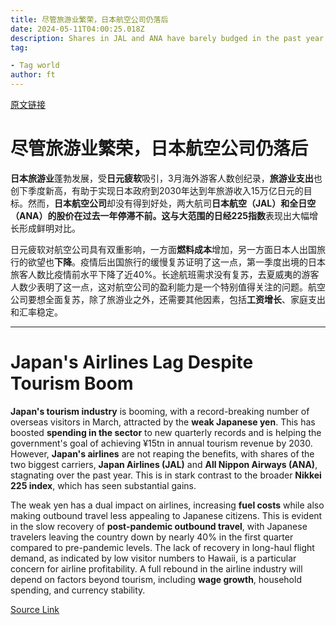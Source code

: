 ```yaml
---
title: 尽管旅游业繁荣，日本航空公司仍落后
date: 2024-05-11T04:00:25.018Z
description: Shares in JAL and ANA have barely budged in the past year
tag: 

- Tag world
author: ft
---
```


[原文链接](https://ft.com/content/9b19b0ea-0f52-4d8c-bc00-bb25e5b64a10)

# 尽管旅游业繁荣，日本航空公司仍落后 

**日本旅游业**蓬勃发展，受**日元疲软**吸引，3月海外游客人数创纪录，**旅游业支出**也创下季度新高，有助于实现日本政府到2030年达到年旅游收入15万亿日元的目标。然而，**日本航空公司**却没有得到好处，两大航司**日本航空（JAL）**和**全日空（ANA）**的股价在过去一年停滞不前。这与大范围的**日经225指数**表现出大幅增长形成鲜明对比。 

日元疲软对航空公司具有双重影响，一方面**燃料成本**增加，另一方面日本人出国旅行的欲望也**下降**。疫情后出国旅行的缓慢复苏证明了这一点，第一季度出境的日本旅客人数比疫情前水平下降了近40%。长途航班需求没有复苏，去夏威夷的游客人数少表明了这一点，这对航空公司的盈利能力是一个特别值得关注的问题。航空公司要想全面复苏，除了旅游业之外，还需要其他因素，包括**工资增长**、家庭支出和汇率稳定。

---

# Japan's Airlines Lag Despite Tourism Boom 

**Japan's tourism industry** is booming, with a record-breaking number of overseas visitors in March, attracted by the **weak Japanese yen**. This has boosted **spending in the sector** to new quarterly records and is helping the government's goal of achieving ¥15tn in annual tourism revenue by 2030. However, **Japan's airlines** are not reaping the benefits, with shares of the two biggest carriers, **Japan Airlines (JAL)** and **All Nippon Airways (ANA)**, stagnating over the past year. This is in stark contrast to the broader **Nikkei 225 index**, which has seen substantial gains. 

The weak yen has a dual impact on airlines, increasing **fuel costs** while also making outbound travel less appealing to Japanese citizens. This is evident in the slow recovery of **post-pandemic outbound travel**, with Japanese travelers leaving the country down by nearly 40% in the first quarter compared to pre-pandemic levels. The lack of recovery in long-haul flight demand, as indicated by low visitor numbers to Hawaii, is a particular concern for airline profitability. A full rebound in the airline industry will depend on factors beyond tourism, including **wage growth**, household spending, and currency stability.

[Source Link](https://ft.com/content/9b19b0ea-0f52-4d8c-bc00-bb25e5b64a10)

